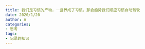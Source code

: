 ```yaml
---
title: 我们是习惯的产物，一旦养成了习惯，那会趋势我们顺应习惯自动驾驶
date: 2020/1/20
author: A
categories:
- 思考
tags:
- 记录的知识
---
```

